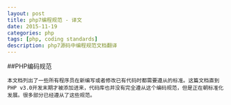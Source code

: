```yaml
---
layout: post
title: php7编程规范 - 译文
date: 2015-11-19
categories: php
tags: [php, coding standards]
description: php7源码中编程规范文档翻译
---
```


##PHP编码规范

    本文档列出了一些所有程序员在新编写或者修改已有代码时都需要遵从的标准。这篇文档直到PHP v3.0开发末期才被添加进来，代码库也并没有完全遵从这个编码规范，但是正在朝标准化发展。很多部分已经遵从了这些规范。
